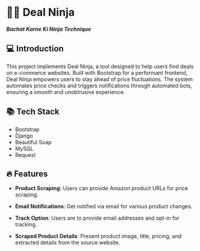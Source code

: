 # 🐱‍👤 Deal Ninja 


***Bachat Karne Ki Ninja Technique***


## 💻 Introduction

This project implements Deal Ninja, a tool designed to help users find deals on e-commerce websites. Built with Bootstrap for a performant frontend, Deal Ninja empowers users to stay ahead of price fluctuations. The system automates price checks and triggers notifications through automated bots, ensuring a smooth and unobtrusive experience.



## 📚 Tech Stack

- Bootstrap
- Django
- Beautiful Soap
- MySQL
- Request



## 🔥 Features

- **Product Scraping**: Users can provide Amazon product URLs for price scraping.

- **Email Notifications**:  Get notified via email for various product changes.

- **Track Option**: Users are to provide email addresses and opt-in for tracking.

- **Scraped Product Details**: Present product image, title, pricing, and extracted details from the source website.
